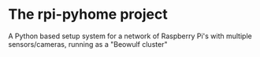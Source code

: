 # The rpi-pyhome project
A Python based setup system for a network of Raspberry Pi's with multiple sensors/cameras, running as a "Beowulf cluster"
